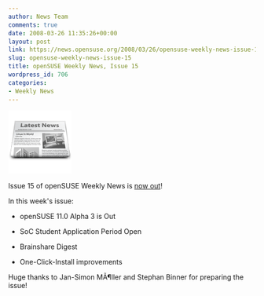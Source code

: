 ```yaml
---
author: News Team
comments: true
date: 2008-03-26 11:35:26+00:00
layout: post
link: https://news.opensuse.org/2008/03/26/opensuse-weekly-news-issue-15/
slug: opensuse-weekly-news-issue-15
title: openSUSE Weekly News, Issue 15
wordpress_id: 706
categories:
- Weekly News
---
```


![news](/wp-content/uploads/2007/11/knewsticker.png)

Issue 15 of openSUSE Weekly News is [now out](http://en.opensuse.org/OpenSUSE_Weekly_News/15)!

In this week's issue:



	
  * openSUSE 11.0 Alpha 3 is Out


	
  * SoC Student Application Period Open


	
  * Brainshare Digest


	
  * One-Click-Install improvements 



Huge thanks to Jan-Simon MÃ¶ller and Stephan Binner for preparing the issue!
